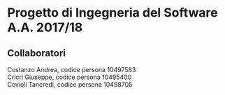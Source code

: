 # Progetto di Ingegneria del Software A.A. 2017/18
## Collaboratori
Costanzo Andrea, codice persona 10497583  
Cricri  Giuseppe, codice persona 10495400  
Covioli Tancredi, codice persona 10498705  

